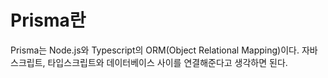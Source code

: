 # Prisma란

Prisma는 Node.js와 Typescript의 ORM(Object Relational Mapping)이다.
자바스크립트, 타입스크립트와 데이터베이스 사이를 연결해준다고 생각하면 된다.
